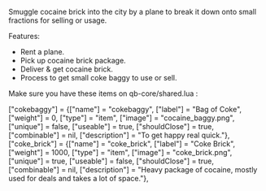 Smuggle cocaine brick into the city by a plane to break it down onto small fractions for selling or usage.

Features:

- Rent a plane.
- Pick up cocaine brick package.
- Deliver & get cocaine brick.
- Process to get small coke baggy to use or sell.

Make sure you have these items on qb-core/shared.lua :

["cokebaggy"] 					 = {["name"] = "cokebaggy", 			  	  	["label"] = "Bag of Coke", 				["weight"] = 0, 		["type"] = "item", 		["image"] = "cocaine_baggy.png", 		["unique"] = false, 	["useable"] = true, 	["shouldClose"] = true,    ["combinable"] = nil,   ["description"] = "To get happy real quick."},
["coke_brick"] 		 			 = {["name"] = "coke_brick", 					["label"] = "Coke Brick", 				["weight"] = 1000, 		["type"] = "item", 		["image"] = "coke_brick.png", 			["unique"] = true, 		["useable"] = false, 	["shouldClose"] = true,	   ["combinable"] = nil,   ["description"] = "Heavy package of cocaine, mostly used for deals and takes a lot of space."},
